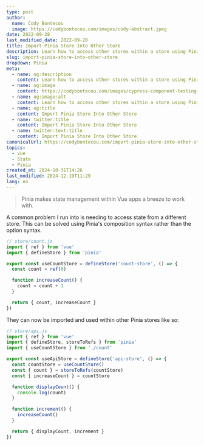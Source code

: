 ```yaml
---
type: post
author:
  name: Cody Bontecou
  image: https://codybontecou.com/images/cody-abstract.jpeg
date: 2022-09-28
last_modified_date: 2022-09-28
title: Import Pinia Store Into Other Store
description: Learn how to access other stores within a store using Pinia.
slug: import-pinia-store-into-other-store
dropdown: Pinia
meta:
  - name: og:description
    content: Learn how to access other stores within a store using Pinia.
  - name: og:image
    content: https://codybontecou.com/images/cypress-component-testing-with-nuxt-3.png
  - name: og:image:alt
    content: Learn how to access other stores within a store using Pinia.
  - name: og:title
    content: Import Pinia Store Into Other Store
  - name: twitter:title
    content: Import Pinia Store Into Other Store
  - name: twitter:text:title
    content: Import Pinia Store Into Other Store
canonicalUrl: https://codybontecou.com/import-pinia-store-into-other-store.html
topics:
  - vue
  - State
  - Pinia
created_at: 2024-10-31T14:26
last_modified: 2024-12-19T11:29
lang: en
---
```


> Pinia makes state management within Vue apps a breeze to work with.

A common problem I run into is needing to access state from a different store. This can be solved using Pinia's composition syntax rather than the option syntax.

```ts
// store/count.js
import { ref } from 'vue'
import { defineStore } from 'pinia'

export const useCountStore = defineStore('count-store', () => {
  const count = ref(0)

  function increaseCount() {
    count = count + 1
  }

  return { count, increaseCount }
})
```

They can now be imported and used within other Pinia stores like so:

```ts
// store/api.js
import { ref } from 'vue'
import { defineStore, storeToRefs } from 'pinia'
import { useCountStore } from './count'

export const useApiStore = defineStore('api-store', () => {
  const countStore = useCountStore()
  const { count } = storeToRefs(countStore)
  const { increaseCount } = countStore

  function displayCount() {
    console.log(count)
  }

  function increment() {
    increaseCount()
  }

  return { displayCount, increment }
})
```
